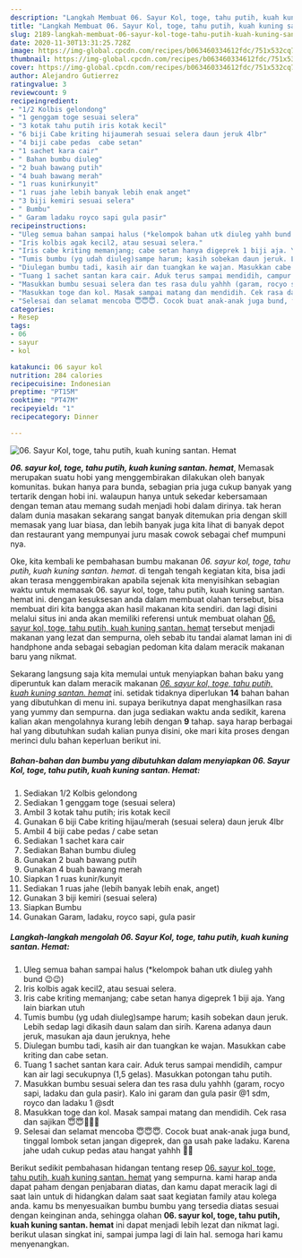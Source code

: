 ```yaml
---
description: "Langkah Membuat 06. Sayur Kol, toge, tahu putih, kuah kuning santan. Hemat yang sempurna"
title: "Langkah Membuat 06. Sayur Kol, toge, tahu putih, kuah kuning santan. Hemat yang sempurna"
slug: 2189-langkah-membuat-06-sayur-kol-toge-tahu-putih-kuah-kuning-santan-hemat-yang-sempurna
date: 2020-11-30T13:31:25.728Z
image: https://img-global.cpcdn.com/recipes/b063460334612fdc/751x532cq70/06-sayur-kol-toge-tahu-putih-kuah-kuning-santan-hemat-foto-resep-utama.jpg
thumbnail: https://img-global.cpcdn.com/recipes/b063460334612fdc/751x532cq70/06-sayur-kol-toge-tahu-putih-kuah-kuning-santan-hemat-foto-resep-utama.jpg
cover: https://img-global.cpcdn.com/recipes/b063460334612fdc/751x532cq70/06-sayur-kol-toge-tahu-putih-kuah-kuning-santan-hemat-foto-resep-utama.jpg
author: Alejandro Gutierrez
ratingvalue: 3
reviewcount: 9
recipeingredient:
- "1/2 Kolbis gelondong"
- "1 genggam toge sesuai selera"
- "3 kotak tahu putih iris kotak kecil"
- "6 biji Cabe kriting hijaumerah sesuai selera daun jeruk 4lbr"
- "4 biji cabe pedas  cabe setan"
- "1 sachet kara cair"
- " Bahan bumbu diuleg"
- "2 buah bawang putih"
- "4 buah bawang merah"
- "1 ruas kunirkunyit"
- "1 ruas jahe lebih banyak lebih enak anget"
- "3 biji kemiri sesuai selera"
- " Bumbu"
- " Garam ladaku royco sapi gula pasir"
recipeinstructions:
- "Uleg semua bahan sampai halus (*kelompok bahan utk diuleg yahh bund 😉😉)"
- "Iris kolbis agak kecil2, atau sesuai selera."
- "Iris cabe kriting memanjang; cabe setan hanya digeprek 1 biji aja. Yang lain biarkan utuh"
- "Tumis bumbu (yg udah diuleg)sampe harum; kasih sobekan daun jeruk. Lebih sedap lagi dikasih daun salam dan sirih. Karena adanya daun jeruk, masukan aja daun jeruknya, hehe"
- "Diulegan bumbu tadi, kasih air dan tuangkan ke wajan. Masukkan cabe kriting dan cabe setan."
- "Tuang 1 sachet santan kara cair. Aduk terus sampai mendidih, campur kan air lagi secukupnya (1,5 gelas). Masukkan potongan tahu putih."
- "Masukkan bumbu sesuai selera dan tes rasa dulu yahhh (garam, rocyo sapi, ladaku dan gula pasir). Kalo ini garam dan gula pasir @1 sdm, royco dan ladaku 1 @sdt"
- "Masukkan toge dan kol. Masak sampai matang dan mendidih. Cek rasa dan sajikan 😇😇🤗🤗🤗"
- "Selesai dan selamat mencoba 😇😇😇. Cocok buat anak-anak juga bund, tinggal lombok setan jangan digeprek, dan ga usah pake ladaku. Karena jahe udah cukup pedas atau hangat yahhh 🤗🤗"
categories:
- Resep
tags:
- 06
- sayur
- kol

katakunci: 06 sayur kol 
nutrition: 284 calories
recipecuisine: Indonesian
preptime: "PT15M"
cooktime: "PT47M"
recipeyield: "1"
recipecategory: Dinner

---
```



![06. Sayur Kol, toge, tahu putih, kuah kuning santan. Hemat](https://img-global.cpcdn.com/recipes/b063460334612fdc/751x532cq70/06-sayur-kol-toge-tahu-putih-kuah-kuning-santan-hemat-foto-resep-utama.jpg)

<b><i>06. sayur kol, toge, tahu putih, kuah kuning santan. hemat</i></b>, Memasak merupakan suatu hobi yang menggembirakan dilakukan oleh banyak komunitas. bukan hanya para bunda, sebagian pria juga cukup banyak yang tertarik dengan hobi ini. walaupun hanya untuk sekedar kebersamaan dengan teman atau memang sudah menjadi hobi dalam dirinya. tak heran dalam dunia masakan sekarang sangat banyak ditemukan pria dengan skill memasak yang luar biasa, dan lebih banyak juga kita lihat di banyak depot dan restaurant yang mempunyai juru masak cowok sebagai chef mumpuni nya.

Oke, kita kembali ke pembahasan bumbu makanan <i>06. sayur kol, toge, tahu putih, kuah kuning santan. hemat</i>. di tengah tengah kegiatan kita, bisa jadi akan terasa menggembirakan apabila sejenak kita menyisihkan sebagian waktu untuk memasak 06. sayur kol, toge, tahu putih, kuah kuning santan. hemat ini. dengan kesuksesan anda dalam membuat olahan tersebut, bisa membuat diri kita bangga akan hasil makanan kita sendiri. dan lagi disini melalui situs ini anda akan memiliki referensi untuk membuat olahan <u>06. sayur kol, toge, tahu putih, kuah kuning santan. hemat</u> tersebut menjadi makanan yang lezat dan sempurna, oleh sebab itu tandai alamat laman ini di handphone anda sebagai sebagian pedoman kita dalam meracik makanan baru yang nikmat.




Sekarang langsung saja kita memulai untuk menyiapkan bahan baku yang diperuntuk kan dalam meracik makanan <u><i>06. sayur kol, toge, tahu putih, kuah kuning santan. hemat</i></u> ini. setidak tidaknya diperlukan <b>14</b> bahan bahan yang dibutuhkan di menu ini. supaya berikutnya dapat menghasilkan rasa yang yummy dan sempurna. dan juga sediakan waktu anda sedikit, karena kalian akan mengolahnya kurang lebih dengan <b>9</b> tahap. saya harap berbagai hal yang dibutuhkan sudah kalian punya disini, oke mari kita proses dengan merinci dulu bahan keperluan berikut ini.

<!--inarticleads1-->

##### Bahan-bahan dan bumbu yang dibutuhkan dalam menyiapkan 06. Sayur Kol, toge, tahu putih, kuah kuning santan. Hemat:

1. Sediakan 1/2 Kolbis gelondong
1. Sediakan 1 genggam toge (sesuai selera)
1. Ambil 3 kotak tahu putih; iris kotak kecil
1. Gunakan 6 biji Cabe kriting hijau/merah (sesuai selera) daun jeruk 4lbr
1. Ambil 4 biji cabe pedas / cabe setan
1. Sediakan 1 sachet kara cair
1. Sediakan  Bahan bumbu diuleg
1. Gunakan 2 buah bawang putih
1. Gunakan 4 buah bawang merah
1. Siapkan 1 ruas kunir/kunyit
1. Sediakan 1 ruas jahe (lebih banyak lebih enak, anget)
1. Gunakan 3 biji kemiri (sesuai selera)
1. Siapkan  Bumbu
1. Gunakan  Garam, ladaku, royco sapi, gula pasir




<!--inarticleads2-->

##### Langkah-langkah mengolah 06. Sayur Kol, toge, tahu putih, kuah kuning santan. Hemat:

1. Uleg semua bahan sampai halus (*kelompok bahan utk diuleg yahh bund 😉😉)
1. Iris kolbis agak kecil2, atau sesuai selera.
1. Iris cabe kriting memanjang; cabe setan hanya digeprek 1 biji aja. Yang lain biarkan utuh
1. Tumis bumbu (yg udah diuleg)sampe harum; kasih sobekan daun jeruk. Lebih sedap lagi dikasih daun salam dan sirih. Karena adanya daun jeruk, masukan aja daun jeruknya, hehe
1. Diulegan bumbu tadi, kasih air dan tuangkan ke wajan. Masukkan cabe kriting dan cabe setan.
1. Tuang 1 sachet santan kara cair. Aduk terus sampai mendidih, campur kan air lagi secukupnya (1,5 gelas). Masukkan potongan tahu putih.
1. Masukkan bumbu sesuai selera dan tes rasa dulu yahhh (garam, rocyo sapi, ladaku dan gula pasir). Kalo ini garam dan gula pasir @1 sdm, royco dan ladaku 1 @sdt
1. Masukkan toge dan kol. Masak sampai matang dan mendidih. Cek rasa dan sajikan 😇😇🤗🤗🤗
1. Selesai dan selamat mencoba 😇😇😇. Cocok buat anak-anak juga bund, tinggal lombok setan jangan digeprek, dan ga usah pake ladaku. Karena jahe udah cukup pedas atau hangat yahhh 🤗🤗




Berikut sedikit pembahasan hidangan tentang resep <u>06. sayur kol, toge, tahu putih, kuah kuning santan. hemat</u> yang sempurna. kami harap anda dapat paham dengan penjabaran diatas, dan kamu dapat meracik lagi di saat lain untuk di hidangkan dalam saat saat kegiatan family atau kolega anda. kamu bs menyesuaikan bumbu bumbu yang tersedia diatas sesuai dengan keinginan anda, sehingga olahan <b>06. sayur kol, toge, tahu putih, kuah kuning santan. hemat</b> ini dapat menjadi lebih lezat dan nikmat lagi. berikut ulasan singkat ini, sampai jumpa lagi di lain hal. semoga hari kamu menyenangkan.
